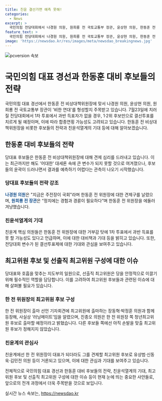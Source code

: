 ```yaml
---
title: 친윤 결선가면 예측 못해!
categories:
  - News
excerpt: >
  국민의힘 전당대회에서 나경원 의원, 원희룡 전 국토교통부 장관, 윤상현 의원, 한동훈 전 비상대책위원장이 당대표 경선에 참여하며 한동훈 대 비한동훈 구도로 대회가 전개될 전망이다. 1차 투표에서 과반 득표자가 없을 경우 7월28일 1·2위 후보만으로 결선투표를 진행할 예정이며, 친윤석열계에서도 결선투표에 기대를 걸고 있다. 전당대회 변수로 최고위원 후보 논란과 친윤계의 영향력도 주목받는 가운데, 당료들의 지지가 중요한 전망이다.
feature_text: >
  국민의힘 전당대회에서 나경원 의원, 원희룡 전 국토교통부 장관, 윤상현 의원, 한동훈 전 비상대책위원장이 당대표 경선에 참여하며 한동훈 대 비한동훈 구도로 대회가 전개될 전망이다. 1차 투표에서 과반 득표자가 없을 경우 7월28일 1·2위 후보만으로 결선투표를 진행할 예정이며, 친윤석열계에서도 결선투표에 기대를 걸고 있다. 전당대회 변수로 최고위원 후보 논란과 친윤계의 영향력도 주목받는 가운데, 당료들의 지지가 중요한 전망이다.
image: 'https://newsdao.kr/res/images/meta/newsdao_breakingnews.jpg'
---
```


<p><img src="https://newsdao.kr/res/images/meta/newsdao_breakingnews.jpg" alt="pcversion 속보" /></p>

<h1>국민의힘 대표 경선과 한동훈 대비 후보들의 전략</h1>

<p>국민의힘 대표 경선에서 한동훈 전 비상대책위원장에 맞서 나경원 의원, 윤상현 의원, 원희룡 전 국토교통부 장관이 '비한 연대'를 형성할지 주목받고 있습니다. 7월23일에 치러질 전당대회에서 1차 투표에서 과반 득표자가 없을 경우, 1·2위 후보만으로 결선투표를 치르게 될 예정이며, 이에 따라 합종연횡 가능성도 고려되고 있습니다. 한동훈 전 비상대책위원장을 비롯한 후보들의 전략과 친윤석열계의 기대 등에 대해 알아보겠습니다.</p>

<h2>한동훈 대비 후보들의 전략</h2>

<p data-ke-size="size16">당대표 후보들은 한동훈 전 비상대책위원장에 대해 견제 심리를 드러내고 있습니다. 이는 최근까지만 해도 '어대한' 대세론 속에 큰 변수가 되지 못할 것으로 여겨졌으나, 후보들의 윤곽이 드러나면서 결과를 예측하기 어렵다는 관측이 나오기 시작했습니다.</p>

<h3>당대표 후보들의 전략 강조</h3>

<p data-ke-size="size16"><b><span style="color: #1a5490;">나경원 의원</span></b>은 "지금은 주전장이 국회"라며 한동훈 전 위원장에 대한 견제구를 날렸으며, <b><span style="color: #1a5490;">원희룡 전 장관</span></b>은 “정치에는 경험과 경륜이 필요하다”며 한동훈 전 위원장을 에둘러 겨냥했습니다.</p>

<h3>친윤석열계의 기대</h3>

<p data-ke-size="size16">친윤계 핵심 의원들은 한동훈 전 위원장에 대한 거부감 탓에 1차 투표에서 과반 득표를 못 할 가능성도 있다고 언급하며, 이에 대한 대비책과 기대 등을 밝히고 있습니다. 또한, 전당대회 변수가 된 결선투표제에 대한 기대와 관심을 보여주고 있습니다.</p>

<h2>최고위원 후보 및 선출직 최고위원 구성에 대한 이슈</h2>

<p data-ke-size="size16">당대표와 호흡을 맞추는 지도부의 일원으로, 선출직 최고위원은 당을 안정적으로 이끌기 위해 필수적인 역할을 담당합니다. 이를 고려하여 최고위원 후보들과 관련된 이슈에 대해 살펴볼 필요가 있습니다.</p>

<h3>한 전 위원장의 최고위원 후보 구성</h3>

<p data-ke-size="size16">한 전 위원장이 출마 선언 기자회견에 최고위원에 출마하는 장동혁·박정훈 의원과 함께 등장해, 사실상 ‘러닝메이트’임을 알렸으며, 진종오 의원은 한 전 위원장 쪽 청년최고위원 후보로 출마할 예정이라고 밝혔습니다. 다른 후보들 쪽에선 아직 손발을 맞출 최고위원 후보가 정해지지 않았습니다.</p>

<h3>친윤계의 관심사</h3>

<p data-ke-size="size16">친윤계에선 한 전 위원장이 대표가 되더라도 그를 견제할 최고위원 후보로 유상범·신동욱·김민전 의원 등이 거론되고 있으며, 이에 대한 관심과 기대를 보여주고 있습니다.</p>

<p>전체적으로 국민의힘 대표 경선과 한동훈 대비 후보들의 전략, 친윤석열계의 기대, 최고위원 후보 및 선출직 최고위원 구성에 대한 이슈 등이 현재 눈에 띄는 중요한 사안들로, 앞으로의 전개 과정에서 더욱 주목받을 것으로 보입니다.</p>
실시간 뉴스 속보는, <a href="https://newsdao.kr" rel="dofollow">https://newsdao.kr</a>


